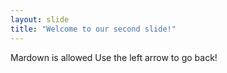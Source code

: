 ```yaml
---
layout: slide
title: "Welcome to our second slide!"
---
```

Mardown is allowed
Use the left arrow to go back!

